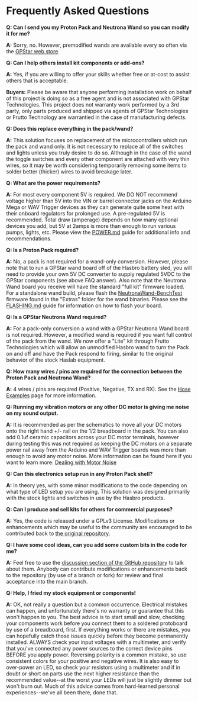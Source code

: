 # Frequently Asked Questions

**Q: Can I send you my Proton Pack and Neutrona Wand so you can modify it for me?**

**A:** Sorry, no. However, premodified wands are available every so often via the [GPStar web store](https://gpstartechnologies.com/products/hasbro-1984-neutrona-wand-gpstar).

**Q: Can I help others install kit components or add-ons?**

**A:** Yes, if you are willing to offer your skills whether free or at-cost to assist others that is acceptable.

**Buyers:** Please be aware that anyone performing installation work on behalf of this project is doing so as a free agent and is not associated with GPStar Technologies. This project does not warranty work performed by a 3rd party, only parts produced and shipped via agents of GPStar Technologies or Frutto Technology are warrantied in the case of manufacturing defects.

**Q: Does this replace everything in the pack/wand?**

**A:** This solution focuses on replacement of the microcontrollers which run the pack and wand only. It is not necessary to replace all of the switches and lights unless you truly desire to do so. Although in the case of the wand the toggle switches and every other component are attached with very thin wires, so it may be worth considering temporarily removing some items to solder better (thicker) wires to avoid breakage later.

**Q: What are the power requirements?**

**A:** For most every component 5V is required. We DO NOT recommend voltage higher than 5V into the VIN or barrel connector jacks on the Arduino Mega or WAV Trigger devices as they can generate quite some heat with their onboard regulators for prolonged use. A pre-regulated 5V is recommended. Total draw (amperage) depends on how many optional devices you add, but 5V at 2amps is more than enough to run various pumps, lights, etc. Please view the [POWER.md](POWER.md) guide for additional info and recommendations.

**Q: Is a Proton Pack required?**

**A:** No, a pack is not required for a wand-only conversion. However, please note that to run a GPStar wand board off of the Hasbro battery sled, you will need to provide your own 5V DC converter to supply regulated 5VDC to the GPStar components (see above FAQ answer). Also note that the Neutrona Wand board you receive will have the standard "full kit" firmware loaded. For a standalone wand build, please flash the [NeutronaWand-BenchTest](binaries/wand/extras/NeutronaWand-BenchTest.hex?raw=1) firmware found in the "Extras" folder for the wand binaries. Please see the [FLASHING.md](FLASHING.md) guide for information on how to flash your board.

**Q: Is a GPStar Neutrona Wand required?**

**A:** For a pack-only conversion a wand with a GPStar Neutrona Wand board is not required. However, a modified wand is required if you want full control of the pack from the wand. We now offer a "Lite" kit through Frutto Technologies which will allow an unmodified Hasbro wand to turn the Pack on and off and have the Pack respond to firing, similar to the original behavior of the stock Haslab equipment.

**Q: How many wires / pins are required for the connection between the Proton Pack and Neutrona Wand?**

**A:** 4 wires / pins are required (Positive, Negative, TX and RX). See the [Hose Examples](HOSE.md) page for more information.

**Q: Running my vibration motors or any other DC motor is giving me noise on my sound output.**

**A:** It is recommended as per the schematics to move all your DC motors onto the right hand +/- rail on the 1/2 breadboard in the pack. You can also add 0.1uf ceramic capacitors across your DC motor terminals, however during testing this was not required as keeping the DC motors on a separate power rail away from the Arduino and WAV Trigger boards was more than enough to avoid any motor noise. More information can be found here if you want to learn more: [Dealing with Motor Noise](https://www.pololu.com/docs/0J15/9)

**Q: Can this electronics setup run in any Proton Pack shell?**

**A:** In theory yes, with some minor modifications to the code depending on what type of LED setup you are using. This solution was designed primarily with the stock lights and switches in use by the Hasbro products.

**Q: Can I produce and sell kits for others for commercial purposes?**

**A:** Yes, the code is released under a GPLv3 License. Modifications or enhancements which may be useful to the community are encouraged to be contributed back to [the original repository](https://github.com/gpstar81/haslab-proton-pack).

**Q: I have some cool ideas, can you add some custom bits in the code for me?**

**A:** Feel free to use the [discussion section of the GitHub repository](https://github.com/gpstar81/haslab-proton-pack/discussions) to talk about them. Anybody can contribute modifications or enhancements back to the repository (by use of a branch or fork) for review and final acceptance into the main branch.

**Q: Help, I fried my stock equipment or components!**

**A:** OK, not really a question but a common occurrence. Electrical mistakes can happen, and unfortunately there's no warranty or guarantee that this won't happen to you. The best advice is to start small and slow, checking your components work before you connect them to a soldered protoboard by use of a breadboard, first. If everything works or there are mistakes, you can hopefully catch those issues quickly before they become permanently installed. ALWAYS check your input voltages with a multimeter, and verify that you've connected any power sources to the correct device pins BEFORE you apply power. Reversing polarity is a common mistake, so use consistent colors for your positive and negative wires. It is also easy to over-power an LED, so check your resistors using a multimeter and if in doubt or short on parts use the next higher resistance than the recommended value--at the worst your LEDs will just be slightly dimmer but won't burn out. Much of this advice comes from hard-learned personal experiences--we've all been there, done that.
